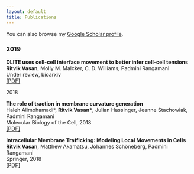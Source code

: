 ```yaml
---
layout: default
title: Publications
---
```


You can also browse my <a href="https://scholar.google.com/citations?user=NFIAyPIAAAAJ&hl=en&oi=ao" target="_blank">Google Scholar profile</a>.
<br />

<h3>
    <a name='2019'></a> 2019
</h3>
<div class="media">
    <div class="media-body">
       <p class="media-heading">
          <strong>DLITE uses cell-cell interface movement to better infer cell-cell tensions
</strong><br />
          <b>Ritvik Vasan</b>, Molly M. Malcker, C. D. Williams, Padmini Rangamani<br />
          Under review, bioarxiv<br />
          <a href="https://www.biorxiv.org/content/biorxiv/early/2019/04/29/541144.full.pdf">[PDF]</a> <br />
       </p>
    </div>
</div>

</h3>
    <a name='2018'></a> 2018
</h3>
<div class="media">
    <div class="media-body">
       <p class="media-heading">
          <strong>The role of traction in membrane curvature generation</strong><br />
          Haleh Alimohamadi*, <b>Ritvik Vasan*</b>, Julian Hassinger, Jeanne Stachowiak, Padmini Rangamani<br />
          Molecular Biology of the Cell, 2018<br />
          <a href="https://www.molbiolcell.org/doi/pdf/10.1091/mbc.E18-02-0087">[PDF]</a><br />
       </p>
    </div>
</div> 
<div class="media">
    <div class="media-body">
       <p class="media-heading">
          <strong>Intracellular Membrane Trafficking: Modeling Local Movements in Cells</strong><br />
          <b>Ritvik Vasan</b>, Matthew Akamatsu, Johannes Schöneberg, Padmini Rangamani <br />
          Springer, 2018<br />
          <a href="https://link.springer.com/content/pdf/10.1007%2F978-3-319-96842-1_9.pdf">[PDF]</a><br />
       </p>
    </div>
</div>
